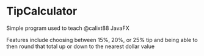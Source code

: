 # TipCalculator
Simple program used to teach @calixt88 JavaFX

Features include choosing between 15%, 20%, or 25% tip and being able to then round that total up or down to the nearest dollar value
